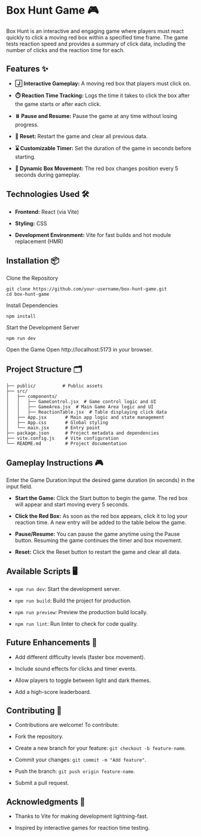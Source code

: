 # Box Hunt Game 🎮

Box Hunt is an interactive and engaging game where players must react quickly to click a moving red box within a specified time frame. The game tests reaction speed and provides a summary of click data, including the number of clicks and the reaction time for each.

## Features ✨

- **🄹️ Interactive Gameplay:** A moving red box that players must click on.

- **⏱️ Reaction Time Tracking:** Logs the time it takes to click the box after the game starts or after each click.

- **⏸️ Pause and Resume:** Pause the game at any time without losing progress.

- **🔄 Reset:** Restart the game and clear all previous data.

- **⌛ Customizable Timer:** Set the duration of the game in seconds before starting.

- **🎯 Dynamic Box Movement:** The red box changes position every 5 seconds during gameplay.

## Technologies Used 🛠️

- **Frontend:** React (via Vite)

- **Styling:** CSS

- **Development Environment:** Vite for fast builds and hot module replacement (HMR)

## Installation 📦

Clone the Repository

```
git clone https://github.com/your-username/box-hunt-game.git
cd box-hunt-game
```

Install Dependencies

```
npm install
```

Start the Development Server

```
npm run dev
```

Open the Game
Open http://localhost:5173 in your browser.

## Project Structure 🗂

```
├── public/          # Public assets
├── src/
│   ├── components/
│   │   ├── GameControl.jsx  # Game control logic and UI
│   │   ├── GameArea.jsx  # Main Game Area logic and UI
│   │   ├── ReactionTable.jsx  # Table displaying click data
│   ├── App.jsx       # Main app logic and state management
│   ├── App.css       # Global styling
│   └── main.jsx      # Entry point
├── package.json      # Project metadata and dependencies
├── vite.config.js    # Vite configuration
└── README.md         # Project documentation
```

## Gameplay Instructions 🎮

Enter the Game Duration:Input the desired game duration (in seconds) in the input field.

- **Start the Game:** Click the Start button to begin the game. The red box will appear and start moving every 5 seconds.

- **Click the Red Box:** As soon as the red box appears, click it to log your reaction time. A new entry will be added to the table below the game.

- **Pause/Resume:** You can pause the game anytime using the Pause button. Resuming the game continues the timer and box movement.

- **Reset:** Click the Reset button to restart the game and clear all data.

## Available Scripts 🖥️

- `npm run dev`: Start the development server.

- `npm run build`: Build the project for production.

- `npm run preview`: Preview the production build locally.

- `npm run lint`: Run linter to check for code quality.

## Future Enhancements 🚀

- Add different difficulty levels (faster box movement).

- Include sound effects for clicks and timer events.

- Allow players to toggle between light and dark themes.

- Add a high-score leaderboard.

## Contributing 🧫

- Contributions are welcome! To contribute:

- Fork the repository.

- Create a new branch for your feature: `git checkout -b feature-name`.

- Commit your changes: `git commit -m "Add feature"`.

- Push the branch: `git push origin feature-name`.

- Submit a pull request.

## Acknowledgments 🙊

- Thanks to Vite for making development lightning-fast.

- Inspired by interactive games for reaction time testing.
